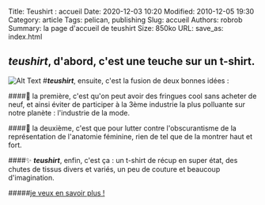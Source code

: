 Title: Teushirt : accueil
Date: 2020-12-03 10:20
Modified: 2010-12-05 19:30
Category: article
Tags: pelican, publishing
Slug: accueil
Authors: robrob
Summary: la page d'accueil de teushirt
Size: 850ko
URL:
save_as: index.html
## ***teushirt***, d'abord, c'est une teuche sur un t-shirt.
![Alt Text]({static}/images/creation_1_compressed.gif#acc)
#***teushirt***, ensuite, c'est la fusion de deux bonnes idées :
<br>

####👕 la première, c'est qu'on peut avoir des fringues cool sans acheter de neuf, et ainsi éviter de participer à la 3ème industrie la plus polluante sur notre planète : l'industrie de la mode.
<br>

####🍑 la deuxième, c'est que pour lutter contre l'obscurantisme de la représentation de l'anatomie féminine, rien de tel que de la montrer haut et fort. 
<br>

####✨ ***teushirt***, enfin, c'est ça : un t-shirt de récup en super état, des chutes de tissus divers et variés, un peu de couture et beaucoup d'imagination.
<br>

#####[je veux en savoir plus !]({filename}/pages/concept.md)
